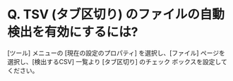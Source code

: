 # Q. TSV (タブ区切り) のファイルの自動検出を有効にするには?

\[ツール\] メニューの \[現在の設定のプロパティ\] を選択し、\[ファイル\] ページを選択し、\[検出するCSV\] 一覧より \[タブ区切り\] のチェック ボックスを設定してください。
